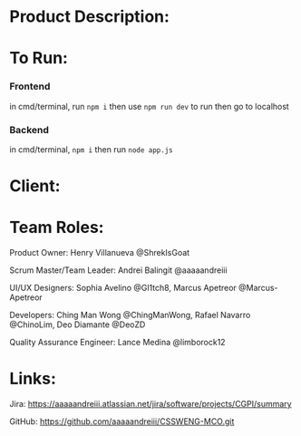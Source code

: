 # Product Description:


# To Run:

### Frontend
in cmd/terminal, run ``npm i`` 
then use ``npm run dev`` to run
then go to localhost

### Backend
in cmd/terminal, ``npm i``
then run ``node app.js``

# Client: 



# Team Roles:

Product Owner: Henry Villanueva @ShrekIsGoat

Scrum Master/Team Leader: Andrei Balingit @aaaaandreiii

UI/UX Designers: Sophia Avelino @Gl1tch8, Marcus Apetreor @Marcus-Apetreor

Developers: Ching Man Wong @ChingManWong, Rafael Navarro @ChinoLim, Deo Diamante @DeoZD

Quality Assurance Engineer: Lance Medina @limborock12


# Links:

Jira: https://aaaaandreiii.atlassian.net/jira/software/projects/CGPI/summary

GitHub: https://github.com/aaaaandreiii/CSSWENG-MCO.git
